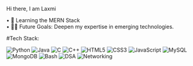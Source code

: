  Hi there, I am Laxmi
 
• 🌱 Learning the MERN Stack  
• 💪🏼 Future Goals: Deepen my expertise in emerging technologies.

#Tech Stack:

![Python](https://img.shields.io/badge/-Python-3776AB?style=flat&logo=python&logoColor=white)
![Java](https://img.shields.io/badge/-Java-007396?style=flat&logo=java&logoColor=white)
![C](https://img.shields.io/badge/-C-00599C?style=flat&logo=c)
![C++](https://img.shields.io/badge/-C++-00599C?style=flat&logo=c%2B%2B)
![HTML5](https://img.shields.io/badge/-HTML5-E34F26?style=flat&logo=html5)
![CSS3](https://img.shields.io/badge/-CSS3-1572B6?style=flat&logo=css3)
![JavaScript](https://img.shields.io/badge/-JavaScript-F7DF1E?style=flat&logo=javascript&logoColor=black)
![MySQL](https://img.shields.io/badge/-MySQL-4479A1?style=flat&logo=mysql)
![MongoDB](https://img.shields.io/badge/-MongoDB-47A248?style=flat&logo=mongodb)
![Bash](https://img.shields.io/badge/-Bash-4EAA25?style=flat&logo=gnubash&logoColor=white)
![DSA](https://img.shields.io/badge/-Data%20Structures%20%26%20Algorithms-0A66C2?style=flat&logo=knowledgebase&logoColor=white)
![Networking](https://img.shields.io/badge/-Computer%20Networking-228BE6?style=flat&logo=icloud&logoColor=white)




